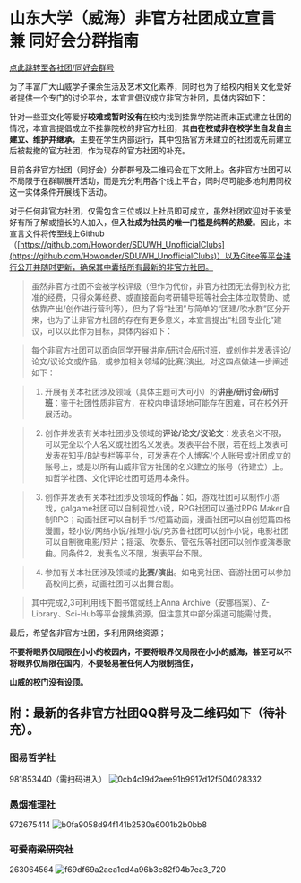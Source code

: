 # 山东大学（威海）非官方社团成立宣言 兼 同好会分群指南

[点此跳转至各社团/同好会群号](#group_number)

为了丰富广大山威学子课余生活及艺术文化素养，同时也为了给校内相关文化爱好者提供一个专门的讨论平台，本宣言倡议成立非官方社团，具体内容如下：

针对一些亚文化等爱好**较难或暂时没有**在校内找到挂靠学院进而未正式建立社团的情况，本宣言提倡成立不挂靠院校的非官方社团，其**由在校或非在校学生自发自主建立、维护并继承**，主要在学生内部运行，其中包括官方未建立的社团或先前建立后被裁撤的官方社团，作为现存的官方社团的补充。

目前各非官方社团（同好会）分群群号及二维码会在下文附上。各非官方社团可以不局限于在群聊展开活动，而是充分利用各个线上平台，同时尽可能多地利用同校这一实体条件开展线下活动。

对于任何非官方社团，仅需包含三位或以上社员即可成立，虽然社团欢迎对于该爱好有所了解或擅长的人加入，但**入社成为社员的唯一门槛是纯粹的热爱**。因此，本宣言文件将传至线上Github（[https://github.com/Howonder/SDUWH_UnofficialClubs](https://github.com/Howonder/SDUWH_UnofficialClubs)）以及Gitee等平台进行公开并随时更新，确保其中囊括所有最新的非官方社团。

> 虽然非官方社团不会被学校评级（但作为代价，非官方社团无法得到校方批准的经费，只得众筹经费、或直接面向考研辅导班等社会主体拉取赞助、或依靠产出/创作进行营利等），但为了将“社团”与简单的“团建/吹水群”区分开来，也为了让非官方社团的存在有更多意义，本宣言提出“社团专业化”建议，可以以此作为目标，具体内容如下：

> 每个非官方社团可以面向同学开展讲座/研讨会/研讨班，或创作并发表评论/论文/议论文或作品，或参加相关领域的比赛/演出。对这四点做进一步阐述如下：

> 1. 开展有关本社团涉及领域（具体主题可大可小）的**讲座/研讨会/研讨班**：鉴于社团性质非官方，在校内申请场地可能存在困难，可在校外开展活动。

> 2. 创作并发表有关本社团涉及领域的**评论/论文/议论文**：发表名义不限，可以完全以个人名义或社团名义发表。发表平台不限，若在线上发表可发表在知乎/B站专栏等平台，可发表在个人博客/个人账号或社团成立的账号上，或是以所有山威非官方社团的名义建立的账号（待建立）上。如哲学社团、文化评论社团可适用本条件。

> 3. 创作并发表有关本社团涉及领域的**作品**：如，游戏社团可以制作小游戏，galgame社团可以自制视觉小说，RPG社团可以通过RPG Maker自制RPG；动画社团可以自制手书/短篇动画，漫画社团可以自创短篇四格漫画，轻小说/网络小说/推理小说/克苏鲁社团可以创作小说，电影社团可以自制微电影/短片；摇滚、吹奏乐、管弦乐等社团可以创作或演奏歌曲。同条件2，发表名义不限，发表平台不限。

> 4. 参加有关本社团涉及领域的**比赛/演出**。如电竞社团、音游社团可以参加高校间比赛，动画社团可以出舞台剧。

> 其中完成2,3可利用线下图书馆或线上Anna Archive（安娜档案）、Z-Library、Sci-Hub等平台搜集资源，但注意其中部分渠道可能需付费。

最后，希望各非官方社团，多利用网络资源；

**不要将眼界仅局限在小小的校园内，不要将眼界仅局限在小小的威海，甚至可以不将眼界仅局限在国内，不要轻易被任何人为限制挡住，**

**山威的校门没有设顶。**



<a id="group_number"></a>
## 附：最新的各非官方社团QQ群号及二维码如下（待补充）。

### 图易哲学社
981853440（需扫码进入）
![0cb4c19d2aee91b9917d12f504028332](https://github.com/user-attachments/assets/0a3e469d-83cf-4cb8-99a4-d9ee2c3c67a7)


### 愚烟推理社
972675414
![b0fa9058d94f141b2530a6001b2b0bb8](https://github.com/user-attachments/assets/2c1c9082-71d6-45df-b06f-5215ba634255)


### ~~可爱南梁研究社~~
263064564
![f69df69a2aea1cd4a96b3e82f04b7ea3_720](https://github.com/user-attachments/assets/a2eede4b-47fc-4be1-a411-a0edbef774f1)






